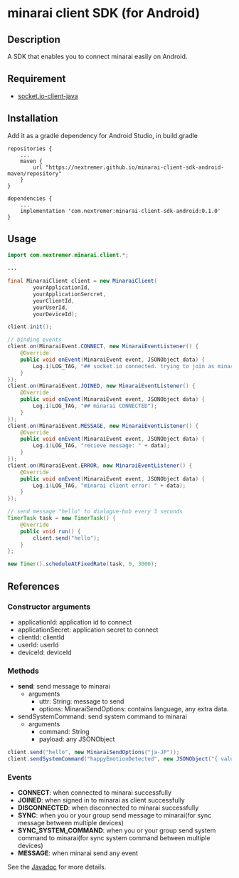 minarai client SDK (for Android)
====

## Description
A SDK that enables you to connect minarai easily on Android.


## Requirement
* [socket.io-client-java](https://github.com/socketio/socket.io-client-java)

## Installation

Add it as a gradle dependency for Android Studio, in build.gradle
```
repositories {
    ...
    maven {
        url "https://nextremer.github.io/minarai-client-sdk-android-maven/repository"
    }
}

dependencies {
	...
    implementation 'com.nextremer:minarai-client-sdk-android:0.1.0'
}
```

## Usage
```java
import com.nextremer.minarai.client.*;

...

final MinaraiClient client = new MinaraiClient(
        yourApplicationId,
        yourApplicationSercret,
        yourClientId,
        yourUserId,
        yourDeviceId);

client.init();

// binding events
client.on(MinaraiEvent.CONNECT, new MinaraiEventListener() {
    @Override
    public void onEvent(MinaraiEvent event, JSONObject data) {
        Log.i(LOG_TAG, "## socket.io connected. trying to join as minarai client");
    }
});
client.on(MinaraiEvent.JOINED, new MinaraiEventListener() {
    @Override
    public void onEvent(MinaraiEvent event, JSONObject data) {
        Log.i(LOG_TAG, "## minarai CONNECTED");
    }
});
client.on(MinaraiEvent.MESSAGE, new MinaraiEventListener() {
    @Override
    public void onEvent(MinaraiEvent event, JSONObject data) {
        Log.i(LOG_TAG, "recieve message: " + data);
    }
});
client.on(MinaraiEvent.ERROR, new MinaraiEventListener() {
    @Override
    public void onEvent(MinaraiEvent event, JSONObject data) {
        Log.i(LOG_TAG, "minarai client error: " + data);
    }
});

// send message "hello" to dialogue-hub every 3 seconds
TimerTask task = new TimerTask() {
    @Override
    public void run() {
        client.send("hello");
    }
};

new Timer().scheduleAtFixedRate(task, 0, 3000);
```

## References
### Constructor arguments
 * applicationId: application id to connect
 * applicationSecret: application secret to connect
 * clientId: clientId
 * userId: userId
 * deviceId: deviceId

### Methods
 * **send**: send message to minarai
   * arguments
     * uttr: String: message to send
     * options: MinaraiSendOptions: contains language, any extra data.
 * sendSystemCommand: send system command to minarai
   * arguments
     * command: String
     * payload: any JSONObject

```java
client.send("hello", new MinaraiSendOptions("ja-JP"));
client.sendSystemCommand("happyEmotionDetected", new JSONObject("{ value: true }"));
```

### Events
 * **CONNECT**: when connected to minarai successfully
 * **JOINED**: when signed in to minarai as client successfully
 * **DISCONNECTED**: when disconnected to minarai successfully
 * **SYNC**: when you or your group send message to minarai(for sync message between multiple devices)
 * **SYNC_SYSTEM_COMMAND**: when you or your group send system command to minarai(for sync system command between multiple devices)
 * **MESSAGE**: when minarai send any event


See the [Javadoc](https://github.com/Nextremer/minarai-client-sdk-android/apidocs/) for more details.